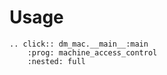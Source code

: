 # Usage

```{eval-rst}
.. click:: dm_mac.__main__:main
    :prog: machine_access_control
    :nested: full
```
